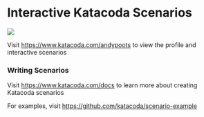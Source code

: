 # Interactive Katacoda Scenarios

[![](http://shields.katacoda.com/katacoda/andypoots/count.svg)](https://www.katacoda.com/andypoots "Get your profile on Katacoda.com")

Visit https://www.katacoda.com/andypoots to view the profile and interactive scenarios

### Writing Scenarios
Visit https://www.katacoda.com/docs to learn more about creating Katacoda scenarios

For examples, visit https://github.com/katacoda/scenario-example
